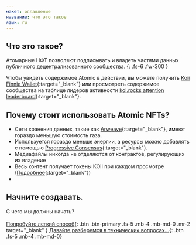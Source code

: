 ```yaml
---
макет: оглавление
название: что это такое
язык: ru
---
```

## Что это такое?
Атомарные НФТ позволяют подписывать и владеть частями данных публичного децентрализованного сообщества.
{: .fs-6 .fw-300 }

Чтобы увидеть содержимое Atomic в действии, вы можете получить [Koii Finnie Wallet](https://chrome.google.com/webstore/detail/finnie/cjmkndjhnagcfbpiemnkdpomccnjblmj){:target="\_blank"} или просмотреть содержимое сообщества на таблице лидеров активности [koi.rocks attention leaderboard](https://koi.rocks/){:target="\_blank"}.

## Почему стоит использовать Atomic NFTs?

- Сети хранения данных, такие как [Arweave](https://arweave.org){:target="\_blank"}, имеют гораздо меньшую стоимость газа.
- Используется гораздо меньше энергии, а ресурсы можно добавлять с помощью [Progressive Consensus](https://koii.network/gradual-consensus.pdf){:target="\_blank"}.
- Медиафайлы никогда не отделяются от контрактов, регулирующих их владение
- Весь контент получает токены KOII при каждом просмотре ([Подробнее](https://koii.network/lightpaper.pdf){:target="\_blank"})
- 
## Начните создавать.
С чего мы должны начать?
<br>
<br>
[Попробуйте легкий способ](https://chrome.google.com/webstore/detail/finnie/cjmkndjhnagcfbpiemnkdpomccnjblmj){: .btn .btn-primary .fs-5 .mb-4 .mb-md-0 .mr-2 target="\_blank" } [Давайте разберемся в технических вопросах...](/en/General-definition-of-an-atomic-NFT/){: .btn .fs-5 .mb-4 .mb-md-0}
